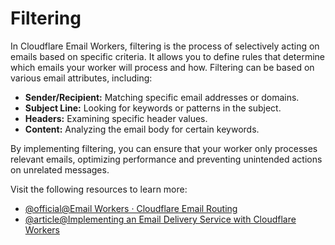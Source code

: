 # Filtering

In Cloudflare Email Workers, filtering is the process of selectively acting on emails based on specific criteria. It allows you to define rules that determine which emails your worker will process and how. Filtering can be based on various email attributes, including:

- **Sender/Recipient:** Matching specific email addresses or domains.
- **Subject Line:** Looking for keywords or patterns in the subject.
- **Headers:** Examining specific header values.
- **Content:** Analyzing the email body for certain keywords.

By implementing filtering, you can ensure that your worker only processes relevant emails, optimizing performance and preventing unintended actions on unrelated messages.

Visit the following resources to learn more:

- [@official@Email Workers · Cloudflare Email Routing](https://developers.cloudflare.com/email-routing/email-workers/)
- [@article@Implementing an Email Delivery Service with Cloudflare Workers](https://medium.com/@georgechmr/implementing-an-email-delivery-service-with-cloudflare-workers-c141422109d0)
